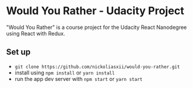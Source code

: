 # Would You Rather - Udacity Project

"Would You Rather" is a course project for the Udacity React Nanodegree using React with Redux.

## Set up

* `git clone https://github.com/nickoliasxii/would-you-rather.git`
* install using `npm install` or `yarn install`
* run the app dev server with `npm start` or `yarn start`
